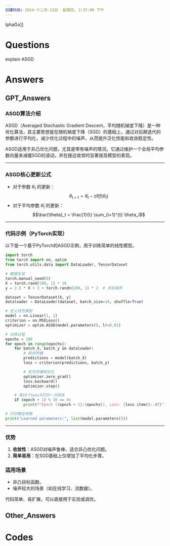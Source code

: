```yaml
---
创建时间: 2024-十二月-12日  星期四, 3:37:00 下午
---
```

lphaGo]]

# Questions
explain ASGD
 
# Answers


## GPT_Answers
### ASGD算法介绍
ASGD（Averaged Stochastic Gradient Descent，平均随机梯度下降）是一种优化算法，其主要思想是在随机梯度下降（SGD）的基础上，通过对后期迭代的参数进行平均化，减少优化过程中的噪声，从而提升泛化性能和收敛稳定性。

ASGD适用于非凸优化问题，尤其是带有噪声的情况。它通过维护一个全局平均参数向量来减缓SGD的波动，并在接近收敛时显著提高模型的表现。

---

### ASGD核心更新公式
- 对于参数 $\theta_t$ 的更新：  
  $$\theta_{t+1} = \theta_t - \eta \nabla f(\theta_t)$$
- 对于平均参数 $\bar{\theta}_t$ 的更新：  
  $$\bar{\theta}_t = \frac{1}{t} \sum_{i=1}^{t} \theta_i$$

---

### 代码示例（PyTorch实现）

以下是一个基于PyTorch的ASGD示例，用于训练简单的线性模型。

```python
import torch
from torch import nn, optim
from torch.utils.data import DataLoader, TensorDataset

# 数据生成
torch.manual_seed(0)
X = torch.rand(100, 1) * 10
y = 2.5 * X + 3 + torch.randn(100, 1) * 2  # 添加噪声

dataset = TensorDataset(X, y)
dataloader = DataLoader(dataset, batch_size=10, shuffle=True)

# 定义线性模型
model = nn.Linear(1, 1)
criterion = nn.MSELoss()
optimizer = optim.ASGD(model.parameters(), lr=0.01)

# 训练过程
epochs = 100
for epoch in range(epochs):
    for batch_X, batch_y in dataloader:
        # 前向传播
        predictions = model(batch_X)
        loss = criterion(predictions, batch_y)

        # 反向传播和优化
        optimizer.zero_grad()
        loss.backward()
        optimizer.step()

    # 每10个epoch打印一次损失
    if (epoch + 1) % 10 == 0:
        print(f"Epoch [{epoch + 1}/{epochs}], Loss: {loss.item():.4f}")

# 打印模型参数
print("Learned parameters:", list(model.parameters()))
```

---

### 优势
1. **收敛性**：ASGD对噪声鲁棒，适合非凸优化问题。
2. **简单易用**：在SGD基础上仅增加了平均化步骤。

### 适用场景
- 非凸目标函数。
- 噪声较大的场景（如在线学习、流数据）。

代码简单、易扩展，可以直接用于实验或调优。

## Other_Answers


# Codes

```python

```
